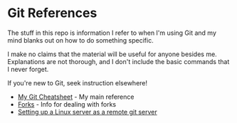 
# Git References

The stuff in this repo is information I refer to when I'm using Git and my mind blanks out on how to do something specific.

I make no claims that the material will be useful for anyone besides me. Explanations are not thorough, and I don't include the basic commands that I never forget.

If you're new to Git, seek instruction elsewhere!

* [My Git Cheatsheet](my-git-cheatsheet) - My main reference
* [Forks](forks) - Info for dealing with forks
* [Setting up a Linux server as a remote git server](linux-as-remote-git-server)
